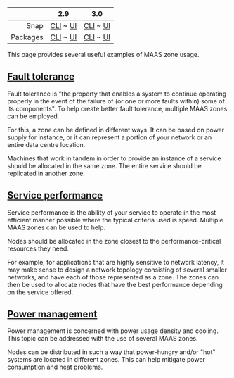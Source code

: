 ||2.9|3.0|
|-----:|:-----:|:-----:|
Snap|[CLI](/t/zone-examples-snap-2-9-cli/3274) ~ [UI](/t/zone-examples-snap-2-9-ui/3275)|[CLI](/t/zone-examples-snap-3-0-cli/4189) ~ [UI](/t/zone-examples-snap-3-0-ui/4190)|
Packages|[CLI](/t/zone-examples-deb-2-9-cli/3280) ~ [UI](/t/zone-examples-deb-2-9-ui/3281)|[CLI](/t/zone-examples-deb-3-0-cli/4191) ~ [UI](/t/zone-examples-deb-3-0-ui/4192)|

This page provides several useful examples of MAAS zone usage.

<a href="#heading--fault-tolerance"><h2 id="heading--fault-tolerance">Fault tolerance</h2></a>

Fault tolerance is "the property that enables a system to continue operating properly in the event of the failure of (or one or more faults within) some of its components". To help create better fault tolerance, multiple MAAS zones can be employed.

For this, a zone can be defined in different ways. It can be based on power supply for instance, or it can represent a portion of your network or an entire data centre location.

Machines that work in tandem in order to provide an instance of a service should be allocated in the same zone. The entire service should be replicated in another zone.

<a href="#heading--service-performance"><h2 id="heading--service-performance">Service performance</h2></a>

Service performance is the ability of your service to operate in the most efficient manner possible where the typical criteria used is speed. Multiple MAAS zones can be used to help.

Nodes should be allocated in the zone closest to the performance-critical resources they need.

For example, for applications that are highly sensitive to network latency, it may make sense to design a network topology consisting of several smaller networks, and have each of those represented as a zone. The zones can then be used to allocate nodes that have the best performance depending on the service offered.

<a href="#heading--power-management"><h2 id="heading--power-management">Power management</h2></a>

Power management is concerned with power usage density and cooling. This topic can be addressed with the use of several MAAS zones.

Nodes can be distributed in such a way that power-hungry and/or "hot" systems are located in different zones. This can help mitigate power consumption and heat problems.